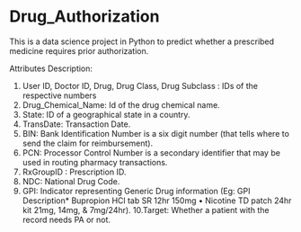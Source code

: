 # Drug_Authorization

This is a data science project in Python to predict whether a prescribed medicine requires prior authorization.

Attributes Description: 
 
1. User ID, Doctor ID, Drug, Drug Class, Drug Subclass : IDs of the respective numbers  
2. Drug_Chemical_Name: Id of the drug chemical name. 
3. State: ID of a geographical state in a country. 
4. TransDate: Transaction Date. 
5. BIN: Bank Identification Number is a six digit number (that tells where to send the claim for reimbursement). 
6. PCN: Processor Control Number is a secondary identifier that may be used in routing pharmacy transactions. 
7. RxGroupID : Prescription ID. 
8. NDC: National Drug Code. 
9. GPI: Indicator representing Generic Drug information (Eg: GPI Description* Bupropion HCl tab SR 12hr 150mg • Nicotine TD patch 24hr kit 21mg, 14mg, & 7mg/24hr). 
10.Target: Whether a patient with the record needs PA or not. 
 
 
